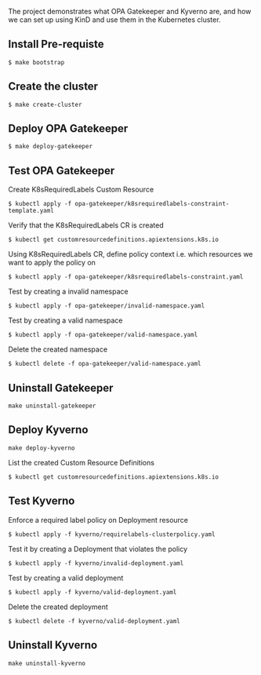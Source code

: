 The project demonstrates what OPA Gatekeeper and Kyverno are, and how we can set up using KinD and use them in the Kubernetes cluster.

## Install Pre-requiste
`$ make bootstrap`

## Create the cluster
`$ make create-cluster`

## Deploy OPA Gatekeeper
`$ make deploy-gatekeeper`

## Test OPA Gatekeeper
Create K8sRequiredLabels Custom Resource

`$ kubectl apply -f opa-gatekeeper/k8srequiredlabels-constraint-template.yaml`

Verify that the K8sRequiredLabels CR is created

`$ kubectl get customresourcedefinitions.apiextensions.k8s.io`

Using K8sRequiredLabels CR, define policy context i.e. which resources we want to apply the policy on

`$ kubectl apply -f opa-gatekeeper/k8srequiredlabels-constraint.yaml`

Test by creating a invalid namespace

`$ kubectl apply -f opa-gatekeeper/invalid-namespace.yaml`

Test by creating a valid namespace

`$ kubectl apply -f opa-gatekeeper/valid-namespace.yaml`

Delete the created namespace

`$ kubectl delete -f opa-gatekeeper/valid-namespace.yaml`

## Uninstall Gatekeeper
`make uninstall-gatekeeper`


## Deploy Kyverno
`make deploy-kyverno`

List the created Custom Resource Definitions

`$ kubectl get customresourcedefinitions.apiextensions.k8s.io`

## Test Kyverno
Enforce a required label policy on Deployment resource

`$ kubectl apply -f kyverno/requirelabels-clusterpolicy.yaml`

Test it by creating a Deployment that violates the policy

`$ kubectl apply -f kyverno/invalid-deployment.yaml`

Test by creating a valid deployment

`$ kubectl apply -f kyverno/valid-deployment.yaml`

Delete the created deployment

`$ kubectl delete -f kyverno/valid-deployment.yaml`

## Uninstall Kyverno
`make uninstall-kyverno`
